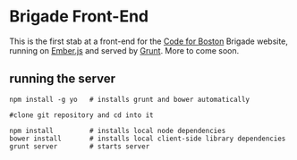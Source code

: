 Brigade Front-End
=================

This is the first stab at a front-end for the [Code for Boston](http://www.meetup.com/Code-for-Boston/) Brigade website, running on [Ember.js](http://emberjs.com) and served by [Grunt](http://gruntjs.com). More to come soon.

running the server
------------------

    npm install -g yo   # installs grunt and bower automatically
    
    #clone git repository and cd into it
    
    npm install         # installs local node dependencies
    bower install       # installs local client-side library dependencies
    grunt server        # starts server

